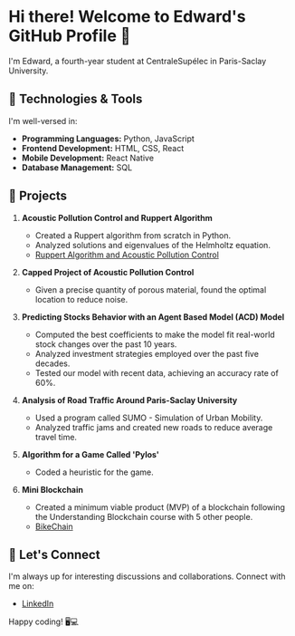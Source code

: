 # Hi there! Welcome to Edward's GitHub Profile 👋

I'm Edward, a fourth-year student at CentraleSupélec in Paris-Saclay University.

## 🔧 Technologies & Tools

I'm well-versed in:

- **Programming Languages:** Python, JavaScript
- **Frontend Development:** HTML, CSS, React
- **Mobile Development:** React Native
- **Database Management:** SQL

## 🚀 Projects

1. **Acoustic Pollution Control and Ruppert Algorithm**
   - Created a Ruppert algorithm from scratch in Python.
   - Analyzed solutions and eigenvalues of the Helmholtz equation.
   - [Ruppert Algorithm and Acoustic Pollution Control](https://github.com/edward-lucyszyn/acoustic-pollution-control)

2. **Capped Project of Acoustic Pollution Control**
   - Given a precise quantity of porous material, found the optimal location to reduce noise.

3. **Predicting Stocks Behavior with an Agent Based Model (ACD) Model**
   - Computed the best coefficients to make the model fit real-world stock changes over the past 10 years.
   - Analyzed investment strategies employed over the past five decades.
   - Tested our model with recent data, achieving an accuracy rate of 60%.

4. **Analysis of Road Traffic Around Paris-Saclay University**
   - Used a program called SUMO - Simulation of Urban Mobility.
   - Analyzed traffic jams and created new roads to reduce average travel time.

5. **Algorithm for a Game Called 'Pylos'**
   - Coded a heuristic for the game.

6. **Mini Blockchain**
   - Created a minimum viable product (MVP) of a blockchain following the Understanding Blockchain course with 5 other people.
   - [BikeChain](https://github.com/edward-lucyszyn/understand-blockchain-project)

## 💬 Let's Connect

I'm always up for interesting discussions and collaborations. Connect with me on:

- [LinkedIn](https://www.linkedin.com/in/edward-lucyszyn-896717247/)

Happy coding! 🖥️💻
